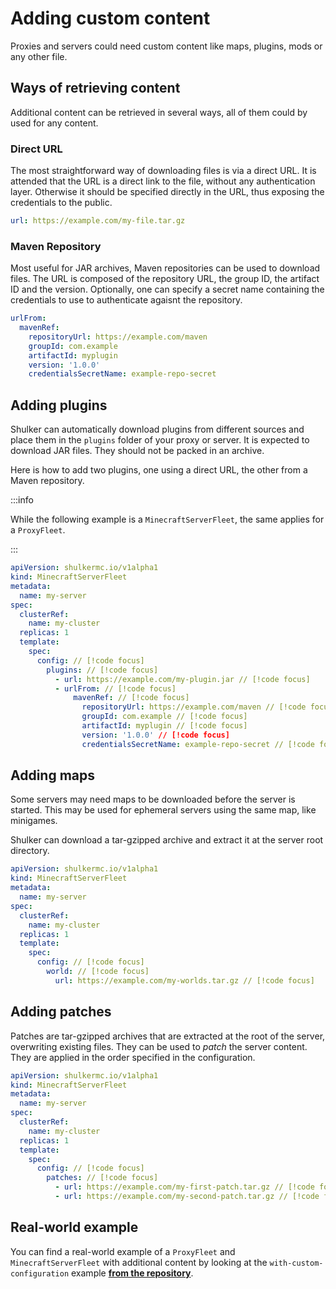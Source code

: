 # Adding custom content

Proxies and servers could need custom content like maps, plugins, mods
or any other file.

## Ways of retrieving content

Additional content can be retrieved in several ways, all of them could
by used for any content.

### Direct URL

The most straightforward way of downloading files is via a direct URL.
It is attended that the URL is a direct link to the file, without any
authentication layer. Otherwise it should be specified directly in the
URL, thus exposing the credentials to the public.

```yaml
url: https://example.com/my-file.tar.gz
```

### Maven Repository

Most useful for JAR archives, Maven repositories can be used to download
files. The URL is composed of the repository URL, the group ID, the
artifact ID and the version. Optionally, one can specify a secret name
containing the credentials to use to authenticate agaisnt the repository.

```yaml
urlFrom:
  mavenRef:
    repositoryUrl: https://example.com/maven
    groupId: com.example
    artifactId: myplugin
    version: '1.0.0'
    credentialsSecretName: example-repo-secret
```

## Adding plugins <Badge type="tip" text="proxies" /> <Badge type="tip" text="servers" />

Shulker can automatically download plugins from different sources and
place them in the `plugins` folder of your proxy or server. It is
expected to download JAR files. They should not be packed in an archive.

Here is how to add two plugins, one using a direct URL, the other from
a Maven repository.

:::info

While the following example is a `MinecraftServerFleet`, the same applies
for a `ProxyFleet`.

:::

```yaml
apiVersion: shulkermc.io/v1alpha1
kind: MinecraftServerFleet
metadata:
  name: my-server
spec:
  clusterRef:
    name: my-cluster
  replicas: 1
  template:
    spec:
      config: // [!code focus]
        plugins: // [!code focus]
          - url: https://example.com/my-plugin.jar // [!code focus]
          - urlFrom: // [!code focus]
              mavenRef: // [!code focus]
                repositoryUrl: https://example.com/maven // [!code focus]
                groupId: com.example // [!code focus]
                artifactId: myplugin // [!code focus]
                version: '1.0.0' // [!code focus]
                credentialsSecretName: example-repo-secret // [!code focus]
```

## Adding maps <Badge type="tip" text="servers" />

Some servers may need maps to be downloaded before the server is started.
This may be used for ephemeral servers using the same map, like minigames.

Shulker can download a tar-gzipped archive and extract it at the server
root directory.

```yaml
apiVersion: shulkermc.io/v1alpha1
kind: MinecraftServerFleet
metadata:
  name: my-server
spec:
  clusterRef:
    name: my-cluster
  replicas: 1
  template:
    spec:
      config: // [!code focus]
        world: // [!code focus]
          url: https://example.com/my-worlds.tar.gz // [!code focus]
```

## Adding patches <Badge type="tip" text="proxies" /> <Badge type="tip" text="servers" />

Patches are tar-gzipped archives that are extracted at the root of the
server, overwriting existing files. They can be used to _patch_ the server
content. They are applied in the order specified in the configuration.

```yaml
apiVersion: shulkermc.io/v1alpha1
kind: MinecraftServerFleet
metadata:
  name: my-server
spec:
  clusterRef:
    name: my-cluster
  replicas: 1
  template:
    spec:
      config: // [!code focus]
        patches: // [!code focus]
          - url: https://example.com/my-first-patch.tar.gz // [!code focus]
          - url: https://example.com/my-second-patch.tar.gz // [!code focus]
```

## Real-world example

You can find a real-world example of a `ProxyFleet` and `MinecraftServerFleet`
with additional content by looking at the `with-custom-configuration` example
**[from the repository](https://github.com/jeremylvln/Shulker/tree/main/examples/with-custom-configuration)**.
